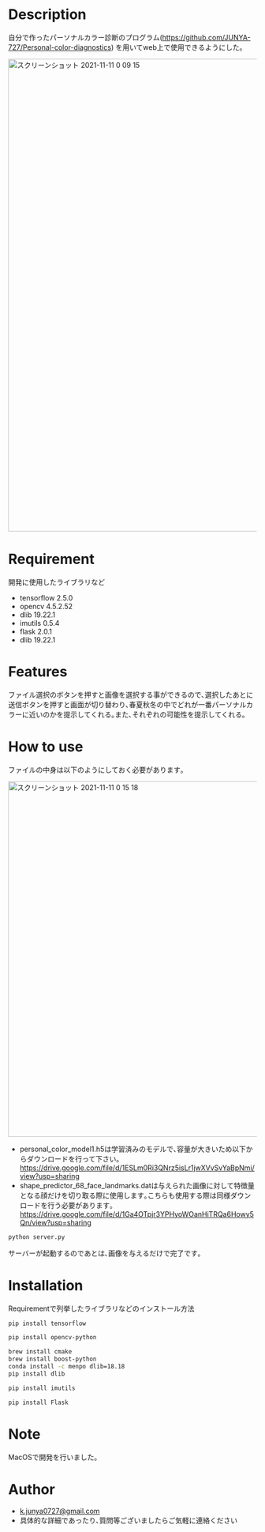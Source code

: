 # Description
自分で作ったパーソナルカラー診断のプログラム(https://github.com/JUNYA-727/Personal-color-diagnostics)
を用いてweb上で使用できるようにした｡


<img width="957" alt="スクリーンショット 2021-11-11 0 09 15" src="https://user-images.githubusercontent.com/61785070/141138811-168975ca-c7d8-4509-a7a1-cde52ad16d68.png">

# Requirement
 開発に使用したライブラリなど
 
* tensorflow 2.5.0
* opencv 4.5.2.52
* dlib 19.22.1
* imutils 0.5.4
* flask 2.0.1
* dlib 19.22.1


# Features
ファイル選択のボタンを押すと画像を選択する事ができるので､選択したあとに送信ボタンを押すと画面が切り替わり､春夏秋冬の中でどれが一番パーソナルカラーに近いのかを提示してくれる｡また､それぞれの可能性を提示してくれる｡

# How to use
ファイルの中身は以下のようにしておく必要があります｡

<img width="720" alt="スクリーンショット 2021-11-11 0 15 18" src="https://user-images.githubusercontent.com/61785070/141139774-0ad43c1e-a9fe-4002-ba9f-53bb9bd3a09f.png">

* personal_color_model1.h5は学習済みのモデルで､容量が大きいため以下からダウンロードを行って下さい｡
https://drive.google.com/file/d/1ESLm0Ri3QNrz5isLr1jwXVvSvYaBpNmi/view?usp=sharing
* shape_predictor_68_face_landmarks.datは与えられた画像に対して特徴量となる顔だけを切り取る際に使用します｡こちらも使用する際は同様ダウンロードを行う必要があります｡
https://drive.google.com/file/d/1Ga4OTpjr3YPHyoWOanHiTRQa6Howy5Qn/view?usp=sharing
```bash
python server.py
```
サーバーが起動するのであとは､画像を与えるだけで完了です｡

# Installation
 
Requirementで列挙したライブラリなどのインストール方法
```bash
pip install tensorflow 
```
```bash
pip install opencv-python
```
```bash
brew install cmake
brew install boost-python
conda install -c menpo dlib=18.18
pip install dlib
```
```bash
pip install imutils
```
```bash
pip install Flask
```
# Note
MacOSで開発を行いました｡

# Author
* k.junya0727@gmail.com
* 具体的な詳細であったり､質問等ございましたらご気軽に連絡ください
